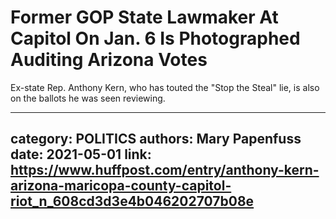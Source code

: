 # Former GOP State Lawmaker At Capitol On Jan. 6 Is Photographed Auditing Arizona Votes

Ex-state Rep. Anthony Kern, who has touted the "Stop the Steal" lie, is also on the ballots he was seen reviewing.

---
category: POLITICS
authors: Mary Papenfuss
date: 2021-05-01
link: https://www.huffpost.com/entry/anthony-kern-arizona-maricopa-county-capitol-riot_n_608cd3d3e4b046202707b08e
---
